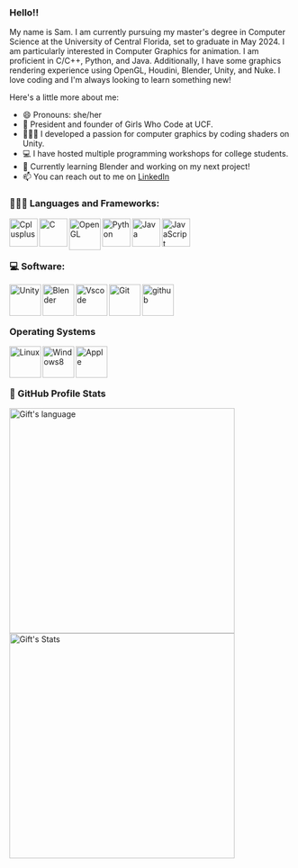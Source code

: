 ### Hello!!
My name is Sam. I am currently pursuing my master's degree in Computer Science at the University of Central Florida, set to graduate in May 2024. I am particularly interested in Computer Graphics for animation. I am proficient in C/C++, Python, and Java. Additionally, I have some graphics rendering experience using OpenGL, Houdini, Blender, Unity, and Nuke. I love coding and I'm always looking to learn something new! 

Here's a little more about me:

- 😄 Pronouns: she/her
- 🧠 President and founder of Girls Who Code at UCF.
- 👩🏼‍💻 I developed a passion for computer graphics by coding shaders on Unity.
- 💻 I have hosted multiple programming workshops for college students.
- 🔭 Currently learning Blender and working on my next project!
- 📫 You can reach out to me on [LinkedIn](https://www.linkedin.com/in/samanthasanchezjuarez/)


### 👩🏼‍💻 Languages and Frameworks:
<div>
<img align="left" alt="Cplusplus" width="50px" src="https://cdn.jsdelivr.net/gh/devicons/devicon/icons/cplusplus/cplusplus-original.svg" />
<img align="left" alt="C" width="50px" src="https://cdn.jsdelivr.net/gh/devicons/devicon/icons/c/c-plain.svg" />
<img align="left" alt="OpenGL" width="56px" src="https://cdn.jsdelivr.net/gh/devicons/devicon/icons/opengl/opengl-original.svg" />
<img align="left" alt="Python" width="50px" src="https://cdn.jsdelivr.net/gh/devicons/devicon/icons/python/python-plain.svg" />
<img align="left" alt="Java" width="50px" src="https://cdn.jsdelivr.net/gh/devicons/devicon/icons/java/java-plain.svg" /> 
<img align="left" alt="JavaScript" width="50px" src="https://cdn.jsdelivr.net/gh/devicons/devicon/icons/javascript/javascript-original.svg" /> 
<br>
</div>
<br>
<br>

### 💻 Software:
<div>
<img align="left" alt="Unity" width="56px" src="https://cdn.jsdelivr.net/gh/devicons/devicon/icons/unity/unity-original.svg" />
<img align="left" alt="Blender" width="56px" src="https://cdn.jsdelivr.net/gh/devicons/devicon/icons/blender/blender-original.svg" />
<img align="left" alt="Vscode" width="56px" src="https://cdn.jsdelivr.net/gh/devicons/devicon/icons/vscode/vscode-original.svg" />  
<img align="left" alt="Git" width="56px" src="https://cdn.jsdelivr.net/gh/devicons/devicon/icons/git/git-plain.svg" /> 
<img align="left" alt="github" width="56px" src="https://cdn.jsdelivr.net/gh/devicons/devicon/icons/github/github-original.svg" />
<br>
</div>
<br>
<br>

### Operating Systems 
<div>
<img align="left" alt="Linux" width="56px" src="https://cdn.jsdelivr.net/gh/devicons/devicon/icons/linux/linux-original.svg" />
<img align="left" alt="Windows8" width="56px" src="https://cdn.jsdelivr.net/gh/devicons/devicon/icons/windows8/windows8-original.svg" />
<img align="left" alt="Apple" width="56px" src="https://cdn.jsdelivr.net/gh/devicons/devicon/icons/apple/apple-original.svg" />
<br>
</div>
<br>
<br>

### 🎯 GitHub Profile Stats
<div>
  <img align="center" src="https://github-readme-stats.vercel.app/api/top-langs?username=samsannchez&langs_count=10&show_icons=true&locale=en&layout=compact&theme=dracula" alt="Gift's language" width="400px"/>
  <img align="center" src="https://github-readme-stats.vercel.app/api?username=samsannchez&show_icons=true&theme=dracula" alt="Gift's Stats" width="400px"/>
  
</div>

